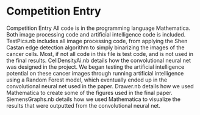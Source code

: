 # Competition Entry
Competition Entry
All code is in the programming language Mathematica. 
Both image processing code and artificial intelligence code is included. 
TestPics.nb includes all image processing code, from applying the Shen Castan edge detection algorithm to simply binarizing the images of the cancer cells. Most, if not all code in this file is test code, and is not used in the final results. 
CellDensityAi.nb details how the convolutional neural net was designed in the project. We began testing the artificial intelligence potential on these cancer images through running artificial intelligence using a Random Forest model, which eventually ended up in the convolutional neural net used in the paper. 
Drawer.nb details how we used Mathematica to create some of the figures used in the final paper.
SiemensGraphs.nb details how we used Mathematica to visualize the results that were outputted from the convolutional neural net. 
